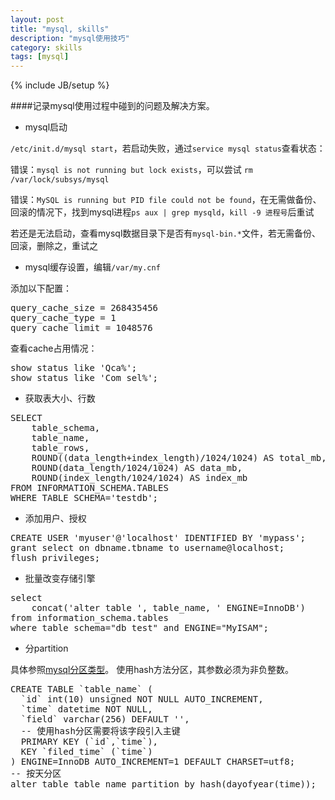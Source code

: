 ```yaml
---
layout: post
title: "mysql, skills"
description: "mysql使用技巧"
category: skills
tags: [mysql]
---
```

{% include JB/setup %}

####记录mysql使用过程中碰到的问题及解决方案。

* mysql启动

`/etc/init.d/mysql start`，若启动失败，通过`service mysql status`查看状态：

错误：`mysql is not running but lock exists`，可以尝试 `rm /var/lock/subsys/mysql`

错误：`MySQL is running but PID file could not be found`，在无需做备份、回滚的情况下，找到mysql进程`ps aux | grep mysqld`，`kill -9 进程号`后重试

若还是无法启动，查看mysql数据目录下是否有`mysql-bin.*`文件，若无需备份、回滚，删除之，重试之

* mysql缓存设置，编辑`/var/my.cnf`

添加以下配置：
<pre class="code prettyprint linenums">
query_cache_size = 268435456
query_cache_type = 1
query_cache_limit = 1048576
</pre>

查看cache占用情况：
<pre class="code prettyprint linenums">
show status like 'Qca%';
show status like 'Com_sel%';
</pre>

* 获取表大小、行数

<pre class="code prettyprint linenums">
SELECT 
    table_schema,
    table_name, 
    table_rows, 
    ROUND((data_length+index_length)/1024/1024) AS total_mb,  
    ROUND(data_length/1024/1024) AS data_mb,  
    ROUND(index_length/1024/1024) AS index_mb  
FROM INFORMATION_SCHEMA.TABLES 
WHERE TABLE_SCHEMA='testdb';
</pre>

* 添加用户、授权

<pre class="code prettyprint linenums">
CREATE USER 'myuser'@'localhost' IDENTIFIED BY 'mypass';
grant select on dbname.tbname to username@localhost;
flush privileges;
</pre>

* 批量改变存储引擎

<pre class="code prettyprint linenums">
select 
    concat('alter table ', table_name, ' ENGINE=InnoDB') 
from information_schema.tables 
where table_schema="db_test" and ENGINE="MyISAM";
</pre>

* 分partition

具体参照[mysql分区类型](https://dev.mysql.com/doc/refman/5.5/en/partitioning-types.html)。
使用hash方法分区，其参数必须为非负整数。
<pre class="code prettyprint linenums">
CREATE TABLE `table_name` (
  `id` int(10) unsigned NOT NULL AUTO_INCREMENT,
  `time` datetime NOT NULL,
  `field` varchar(256) DEFAULT '',
  -- 使用hash分区需要将该字段引入主键
  PRIMARY KEY (`id`,`time`),
  KEY `filed_time` (`time`)
) ENGINE=InnoDB AUTO_INCREMENT=1 DEFAULT CHARSET=utf8;
-- 按天分区
alter table table_name partition by hash(dayofyear(time));
</pre>






